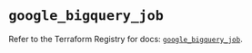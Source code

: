 # `google_bigquery_job`

Refer to the Terraform Registry for docs: [`google_bigquery_job`](https://registry.terraform.io/providers/hashicorp/google/6.11.0/docs/resources/bigquery_job).
